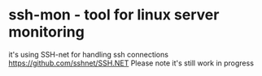 # ssh-mon - tool for linux server monitoring
it's using SSH-net for handling ssh connections https://github.com/sshnet/SSH.NET
Please note it's still work in progress
